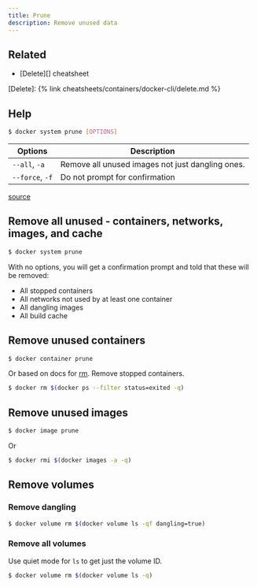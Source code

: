 ```yaml
---
title: Prune
description: Remove unused data
---
```


## Related

- [Delete][] cheatsheet

[Delete]: {% link cheatsheets/containers/docker-cli/delete.md %}



## Help

```sh
$ docker system prune [OPTIONS]
```

| Options         | Description                                      |
| --------------- | ------------------------------------------------ |
| `--all`, `-a`   | Remove all unused images not just dangling ones. |
| `--force`, `-f` | Do not prompt for confirmation                   |

[source](https://docs.docker.com/engine/reference/commandline/system_prune/)


## Remove all unused - containers, networks, images, and cache

```sh
$ docker system prune
```

With no options, you will get a confirmation prompt and told that these will be removed:

- All stopped containers
- All networks not used by at least one container
- All dangling images
- All build cache


## Remove unused containers

```sh
$ docker container prune
```

Or based on docs for [rm][]. Remove stopped containers.

``` sh
$ docker rm $(docker ps --filter status=exited -q)
```

[rm]: https://docs.docker.com/engine/reference/commandline/rm/


## Remove unused images

```sh
$ docker image prune
```

Or

```sh
$ docker rmi $(docker images -a -q)
```


## Remove volumes

### Remove dangling

```sh
$ docker volume rm $(docker volume ls -qf dangling=true)
```

### Remove all volumes

Use quiet mode for `ls` to get just the volume ID.

```sh
$ docker volume rm $(docker volume ls -q)
```
